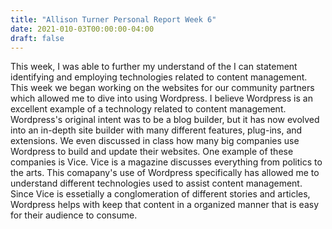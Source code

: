 ```yaml
---
title: "Allison Turner Personal Report Week 6"
date: 2021-010-03T00:00:00-04:00
draft: false
---
```


This week, I was able to further my understand of the I can statement identifying and employing technologies related to content management. This week we began working on the websites for our community partners which allowed me to dive into using Wordpress. I believe Wordpress is an excellent example of a technology related to content management. Wordpress's original intent was to be a blog builder, but it has now evolved into an in-depth site builder with many different features, plug-ins, and extensions. We even discussed in class how many big companies use Wordpress to build and update their websites. One example of these companies is Vice. Vice is a magazine discusses everything from politics to the arts. This comapany's use of Wordpress specifically has allowed me to understand different technologies used to assist content management. Since Vice is essetially a conglomeration of different stories and articles, Wordpress helps with keep that content in a organized manner that is easy for their audience to consume. 

